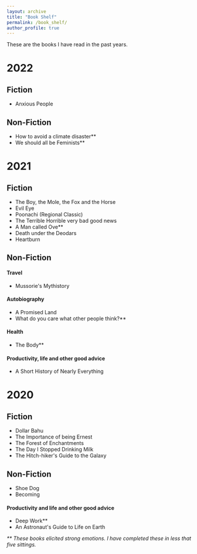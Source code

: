 ```yaml
---
layout: archive
title: "Book Shelf"
permalink: /book_shelf/
author_profile: true
---
```


These are the books I have read in the past years.
# 2022
## Fiction
* Anxious People

## Non-Fiction
* How to avoid a climate disaster\*\*
* We should all be Feminists\*\*


# 2021
## Fiction
* The Boy, the Mole, the Fox and the Horse
* Evil Eye
* Poonachi (Regional Classic)
* The Terrible Horrible very bad good news
* A Man called Ove\*\*
* Death under the Deodars
* Heartburn

## Non-Fiction
#### Travel
* Mussorie's Mythistory
#### Autobiography
* A Promised Land
* What do you care what other people think?\*\*
#### Health
* The Body\*\*
#### Productivity, life and other good advice
* A Short History of Nearly Everything

# 2020
## Fiction
* Dollar Bahu
* The Importance of being Ernest
* The Forest of Enchantments
* The Day I Stopped Drinking Milk
* The Hitch-hiker's Guide to the Galaxy
## Non-Fiction
* Shoe Dog
* Becoming
#### Productivity and life and other good advice
* Deep Work\*\*
* An Astronaut's Guide to Life on Earth

*\*\* These books elicited strong emotions. I have completed these in less that five sittings.*